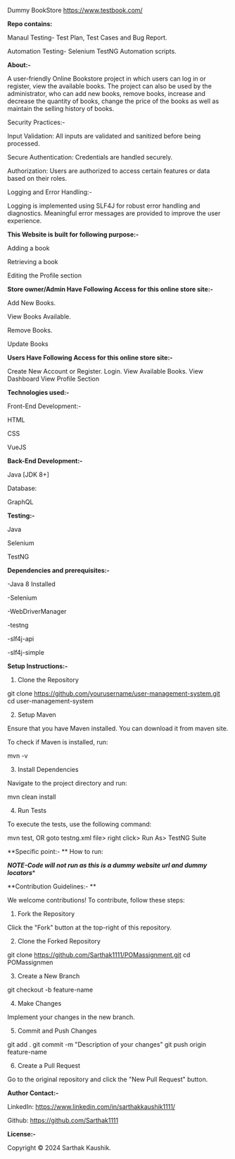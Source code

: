 Dummy BookStore https://www.testbook.com/


**Repo contains:**

Manaul Testing- Test Plan, Test Cases and Bug Report.

Automation Testing- Selenium TestNG Automation scripts.


**About:-**

A user-friendly Online Bookstore project in which users can log in or register, view the available books. The project can also be used by the administrator, who can add new books, remove books, increase and decrease the quantity of books, change the price of the books as well as maintain the selling history of books.


Security Practices:-

Input Validation: All inputs are validated and sanitized before being processed.

Secure Authentication: Credentials are handled securely.

Authorization: Users are authorized to access certain features or data based on their roles.


Logging and Error Handling:-

Logging is implemented using SLF4J for robust error handling and diagnostics. Meaningful error messages are provided to improve the user experience.




**This Website is built for following purpose:-**

Adding a book

Retrieving a book

Editing the Profile section


**Store owner/Admin Have Following Access for this online store site:-**

Add New Books.

View Books Available.

Remove Books.

Update Books


**Users Have Following Access for this online store site:-**

Create New Account or Register.
Login.
View Available Books.
View Dashboard
View Profile Section


**Technologies used:-**

Front-End Development:-

HTML

CSS

VueJS

**Back-End Development:-**

Java [JDK 8+]

Database:

GraphQL

**Testing:-**

Java

Selenium

TestNG

**Dependencies and prerequisites:-**

-Java 8 Installed

-Selenium

-WebDriverManager

-testng

-slf4j-api

-slf4j-simple



**Setup Instructions:-**

1. Clone the Repository

git clone https://github.com/yourusername/user-management-system.git
cd user-management-system

2. Setup Maven

Ensure that you have Maven installed. You can download it from maven site.

To check if Maven is installed, run:

mvn -v

3. Install Dependencies

Navigate to the project directory and run:

mvn clean install

4. Run Tests

To execute the tests, use the following command:

mvn test, OR goto testng.xml file> right click> Run As> TestNG Suite


**Specific point:-
**
How to run:

*****NOTE-Code will not run as this is a dummy website url and dummy locators******



**Contribution Guidelines:- **

We welcome contributions! To contribute, follow these steps:

1. Fork the Repository

Click the "Fork" button at the top-right of this repository.

2. Clone the Forked Repository

git clone https://github.com/Sarthak1111/POMassignment.git
cd POMassignmen

3. Create a New Branch

git checkout -b feature-name

4. Make Changes

Implement your changes in the new branch.

5. Commit and Push Changes

git add .
git commit -m "Description of your changes"
git push origin feature-name

6. Create a Pull Request

Go to the original repository and click the "New Pull Request" button.


**Author Contact:-**

LinkedIn: https://www.linkedin.com/in/sarthakkaushik1111/

Github: https://github.com/Sarthak1111


**License:-**

Copyright © 2024 Sarthak Kaushik.
